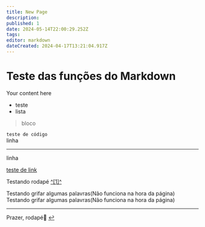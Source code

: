 ```yaml
---
title: New Page
description: 
published: 1
date: 2024-05-14T22:00:29.252Z
tags: 
editor: markdown
dateCreated: 2024-04-17T13:21:04.917Z
---
```


# Teste das funções do Markdown

Your content here

-   teste
-   lista

> bloco

`teste de código`  
linha

---

linha

[teste de link](https://www.youtube.com/watch?v=dQw4w9WgXcQ)

Testando rodapé [^\[1\]^](#fn1)

Testando grifar algumas palavras(Não funciona na hora da página)
Testando grifar algumas palavras(Não funciona na hora da página)

---

Prazer, rodapé🤝 [↩︎](#fnref1)